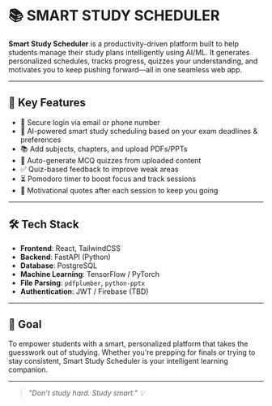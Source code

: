 # 📚 SMART STUDY SCHEDULER

**Smart Study Scheduler** is a productivity-driven platform built to help students manage their study plans intelligently using AI/ML. It generates personalized schedules, tracks progress, quizzes your understanding, and motivates you to keep pushing forward—all in one seamless web app.

---

## 🚀 Key Features

- 🔐 Secure login via email or phone number
- 🧠 AI-powered smart study scheduling based on your exam deadlines & preferences
- 📚 Add subjects, chapters, and upload PDFs/PPTs
- 📝 Auto-generate MCQ quizzes from uploaded content
- ✅ Quiz-based feedback to improve weak areas
- ⏳ Pomodoro timer to boost focus and track sessions
- 💬 Motivational quotes after each session to keep you going

---

## 🛠️ Tech Stack

- **Frontend**: React, TailwindCSS
- **Backend**: FastAPI (Python)
- **Database**: PostgreSQL
- **Machine Learning**: TensorFlow / PyTorch
- **File Parsing**: `pdfplumber`, `python-pptx`
- **Authentication**: JWT / Firebase (TBD)

---

## 🎯 Goal

To empower students with a smart, personalized platform that takes the guesswork out of studying. Whether you're prepping for finals or trying to stay consistent, Smart Study Scheduler is your intelligent learning companion.

---

> *"Don’t study hard. Study smart." 💡*

